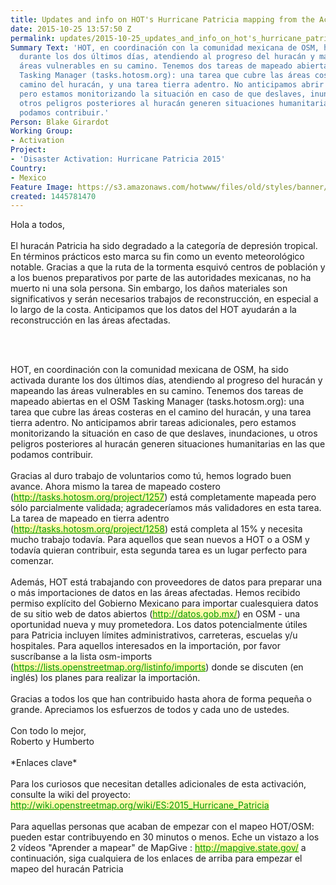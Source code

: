 ```yaml
---
title: Updates and info on HOT's Hurricane Patricia mapping from the Activation Team
date: 2015-10-25 13:57:50 Z
permalink: updates/2015-10-25_updates_and_info_on_hot's_hurricane_patricia_mapping_from_the_activation_team
Summary Text: 'HOT, en coordinación con la comunidad mexicana de OSM, ha sido activada
  durante los dos últimos días, atendiendo al progreso del huracán y mapeando las
  áreas vulnerables en su camino. Tenemos dos tareas de mapeado abiertas en el OSM
  Tasking Manager (tasks.hotosm.org): una tarea que cubre las áreas costeras en el
  camino del huracán, y una tarea tierra adentro. No anticipamos abrir tareas adicionales,
  pero estamos monitorizando la situación en caso de que deslaves, inundaciones, u
  otros peligros posteriores al huracán generen situaciones humanitarias en las que
  podamos contribuir.'
Person: Blake Girardot
Working Group:
- Activation
Project:
- 'Disaster Activation: Hurricane Patricia 2015'
Country:
- Mexico
Feature Image: https://s3.amazonaws.com/hotwww/files/old/styles/banner/public/EMSR144-copernicus.jpg
created: 1445781470
---
```


<p>Hola a todos,<br><br>El huracán Patricia ha sido degradado a la categoría de depresión tropical. En términos prácticos esto marca su fin como un evento meteorológico notable. Gracias a que la ruta de la tormenta esquivó centros de población y a los buenos preparativos por parte de las autoridades mexicanas, no ha muerto ni una sola persona. Sin embargo, los daños materiales son significativos y serán necesarios trabajos de reconstrucción, en especial a lo largo de la costa. Anticipamos que los datos del HOT ayudarán a la reconstrucción en las áreas afectadas.</p><p>&nbsp;</p><p><br>HOT, en coordinación con la comunidad mexicana de OSM, ha sido activada durante los dos últimos días, atendiendo al progreso del huracán y mapeando las áreas vulnerables en su camino. Tenemos dos tareas de mapeado abiertas en el OSM Tasking Manager (tasks.hotosm.org): una tarea que cubre las áreas costeras en el camino del huracán, y una tarea tierra adentro. No anticipamos abrir tareas adicionales, pero estamos monitorizando la situación en caso de que deslaves, inundaciones, u otros peligros posteriores al huracán generen situaciones humanitarias en las que podamos contribuir.<br><br>Gracias al duro trabajo de voluntarios como tú, hemos logrado buen avance. Ahora mismo la tarea de mapeado costero (<a class="linkification-ext" style="color: #009900; background-color: #fff9ab;" title="Linkification: http://tasks.hotosm.org/project/1257" href="http://tasks.hotosm.org/project/1257">http://tasks.hotosm.org/project/1257</a>) está completamente mapeada pero sólo parcialmente validada; agradeceríamos más validadores en esta tarea. La tarea de mapeado en tierra adentro (<a class="linkification-ext" style="color: #009900; background-color: #fff9ab;" title="Linkification: http://tasks.hotosm.org/project/1258" href="http://tasks.hotosm.org/project/1258">http://tasks.hotosm.org/project/1258</a>) está completa al 15% y necesita mucho trabajo todavía. Para aquellos que sean nuevos a HOT o a OSM y todavía quieran contribuir, esta segunda tarea es un lugar perfecto para comenzar.<br><br>Además, HOT está trabajando con proveedores de datos para preparar una o más importaciones de datos en las áreas afectadas. Hemos recibido permiso explícito del Gobierno Mexicano para importar cualesquiera datos de su sitio web de datos abiertos (<a class="linkification-ext" style="color: #009900; background-color: #fff9ab;" title="Linkification: http://datos.gob.mx/" href="http://datos.gob.mx/">http://datos.gob.mx/</a>) en OSM - una oportunidad nueva y muy prometedora. Los datos potencialmente útiles para Patricia incluyen límites administrativos, carreteras, escuelas y/u hospitales. Para aquellos interesados en la importación, por favor suscríbanse a la lista osm-imports (<a class="linkification-ext" style="color: #009900; background-color: #fff9ab;" title="Linkification: https://lists.openstreetmap.org/listinfo/imports" href="https://lists.openstreetmap.org/listinfo/imports">https://lists.openstreetmap.org/listinfo/imports</a>) donde se discuten (en inglés) los planes para realizar la importación.<br><br>Gracias a todos los que han contribuido hasta ahora de forma pequeña o grande. Apreciamos los esfuerzos de todos y cada uno de ustedes.<br><br>Con todo lo mejor,<br>Roberto y Humberto<br><br>*Enlaces clave*<br><br>Para los curiosos que necesitan detalles adicionales de esta activación, consulte la wiki del proyecto: <a class="linkification-ext" style="color: #009900; background-color: #fff9ab;" title="Linkification: http://wiki.openstreetmap.org/wiki/ES:2015_Hurricane_Patricia" href="http://wiki.openstreetmap.org/wiki/ES:2015_Hurricane_Patricia">http://wiki.openstreetmap.org/wiki/ES:2015_Hurricane_Patricia</a><br><br>Para aquellas personas que acaban de empezar con el mapeo HOT/OSM: pueden estar contribuyendo en 30 minutos o menos. Eche un vistazo a los 2 vídeos "Aprender a mapear" de MapGive : <a class="linkification-ext" style="color: #009900; background-color: #fff9ab;" title="Linkification: http://mapgive.state.gov/" href="http://mapgive.state.gov/">http://mapgive.state.gov/</a> a continuación, siga cualquiera de los enlaces de arriba para empezar el mapeo del huracán Patricia<br><br></p>
